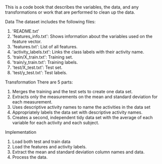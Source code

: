 This is a code book that describes the variables, the data, and any transformations or work that are performed to clean up the data.


Data
The dataset includes the following files:
1) 'README.txt'
2) 'features_info.txt': Shows information about the variables used on the feature vector.
3) 'features.txt': List of all features.
4) 'activity_labels.txt': Links the class labels with their activity name.
5) 'train/X_train.txt': Training set.
6) 'train/y_train.txt': Training labels.
7) 'test/X_test.txt': Test set.
8) 'test/y_test.txt': Test labels.


Transformation
There are 5 parts:
1) Merges the training and the test sets to create one data set.
2) Extracts only the measurements on the mean and standard deviation for each measurement.
3) Uses descriptive activity names to name the activities in the data set
4) Appropriately labels the data set with descriptive activity names.
5) Creates a second, independent tidy data set with the average of each variable for each activity and each subject.


Implementation
1) Load both test and train data
2) Load the features and activity labels.
3) Extract the mean and standard deviation column names and data.
4) Process the data.
